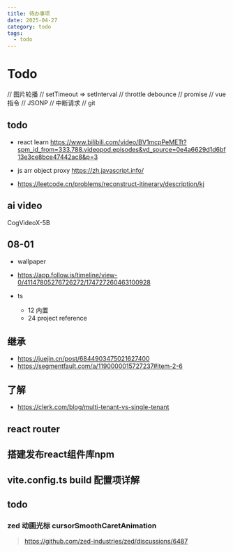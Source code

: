 ```yaml
---
title: 待办事项
date: 2025-04-27
category: todo
tags:
  - todo
---
```


# Todo

// 图片轮播
// setTimeout => setInterval
// throttle debounce
// promise
// vue 指令
// JSONP
// 中断请求
// git

## todo

- react learn https://www.bilibili.com/video/BV1mcpPeMETt?spm_id_from=333.788.videopod.episodes&vd_source=0e4a6629d1d6bf13e3ce8bce47442ac8&p=3

- js arr object proxy https://zh.javascript.info/

- https://leetcode.cn/problems/reconstruct-itinerary/description/kj

## ai video

CogVideoX-5B

## 08-01

- wallpaper
- https://app.follow.is/timeline/view-0/41147805276726272/174727260463100928
- ts

  - 12 内置
  - 24 project reference

## 继承

- https://juejin.cn/post/6844903475021627400
- https://segmentfault.com/a/1190000015727237#item-2-6

## 了解

- https://clerk.com/blog/multi-tenant-vs-single-tenant

## react router

## 搭建发布react组件库npm

## vite.config.ts build 配置项详解

## todo

### zed 动画光标 cursorSmoothCaretAnimation

> https://github.com/zed-industries/zed/discussions/6487
